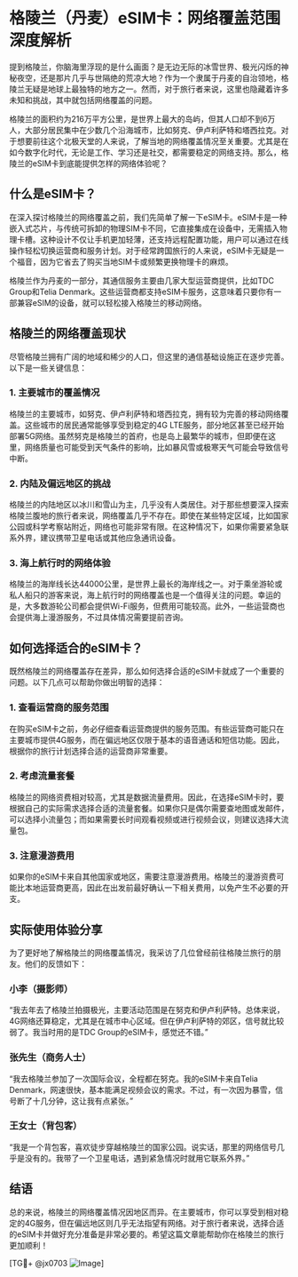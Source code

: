 # 格陵兰（丹麦）eSIM卡：网络覆盖范围深度解析

提到格陵兰，你脑海里浮现的是什么画面？是无边无际的冰雪世界、极光闪烁的神秘夜空，还是那片几乎与世隔绝的荒凉大地？作为一个隶属于丹麦的自治领地，格陵兰无疑是地球上最独特的地方之一。然而，对于旅行者来说，这里也隐藏着许多未知和挑战，其中就包括网络覆盖的问题。

格陵兰的面积约为216万平方公里，是世界上最大的岛屿，但其人口却不到6万人，大部分居民集中在少数几个沿海城市，比如努克、伊卢利萨特和塔西拉克。对于想要前往这个北极天堂的人来说，了解当地的网络覆盖情况至关重要。尤其是在如今数字化时代，无论是工作、学习还是社交，都需要稳定的网络支持。那么，格陵兰的eSIM卡到底能提供怎样的网络体验呢？

## 什么是eSIM卡？

在深入探讨格陵兰的网络覆盖之前，我们先简单了解一下eSIM卡。eSIM卡是一种嵌入式芯片，与传统可拆卸的物理SIM卡不同，它直接集成在设备中，无需插入物理卡槽。这种设计不仅让手机更加轻薄，还支持远程配置功能，用户可以通过在线操作轻松切换运营商和服务计划。对于经常跨国旅行的人来说，eSIM卡无疑是一个福音，因为它省去了购买当地SIM卡或频繁更换物理卡的麻烦。

格陵兰作为丹麦的一部分，其通信服务主要由几家大型运营商提供，比如TDC Group和Telia Denmark。这些运营商都支持eSIM卡服务，这意味着只要你有一部兼容eSIM的设备，就可以轻松接入格陵兰的移动网络。

## 格陵兰的网络覆盖现状

尽管格陵兰拥有广阔的地域和稀少的人口，但这里的通信基础设施正在逐步完善。以下是一些关键信息：

### 1. 主要城市的覆盖情况
格陵兰的主要城市，如努克、伊卢利萨特和塔西拉克，拥有较为完善的移动网络覆盖。这些城市的居民通常能够享受到稳定的4G LTE服务，部分地区甚至已经开始部署5G网络。虽然努克是格陵兰的首府，也是岛上最繁华的城市，但即便在这里，网络质量也可能受到天气条件的影响，比如暴风雪或极寒天气可能会导致信号中断。

### 2. 内陆及偏远地区的挑战
格陵兰的内陆地区以冰川和雪山为主，几乎没有人类居住。对于那些想要深入探索格陵兰腹地的旅行者来说，网络覆盖几乎不存在。即使在某些特定区域，比如国家公园或科学考察站附近，网络也可能非常有限。在这种情况下，如果你需要紧急联系外界，建议携带卫星电话或其他应急通讯设备。

### 3. 海上航行时的网络体验
格陵兰的海岸线长达44000公里，是世界上最长的海岸线之一。对于乘坐游轮或私人船只的游客来说，海上航行时的网络覆盖也是一个值得关注的问题。幸运的是，大多数游轮公司都会提供Wi-Fi服务，但费用可能较高。此外，一些运营商也会提供海上漫游服务，不过具体情况需要提前咨询。

## 如何选择适合的eSIM卡？

既然格陵兰的网络覆盖存在差异，那么如何选择合适的eSIM卡就成了一个重要的问题。以下几点可以帮助你做出明智的选择：

### 1. 查看运营商的服务范围
在购买eSIM卡之前，务必仔细查看运营商提供的服务范围。有些运营商可能只在主要城市提供4G服务，而在偏远地区仅限于基本的语音通话和短信功能。因此，根据你的旅行计划选择合适的运营商非常重要。

### 2. 考虑流量套餐
格陵兰的网络资费相对较高，尤其是数据流量费用。因此，在选择eSIM卡时，要根据自己的实际需求选择合适的流量套餐。如果你只是偶尔需要查地图或发邮件，可以选择小流量包；而如果需要长时间观看视频或进行视频会议，则建议选择大流量包。

### 3. 注意漫游费用
如果你的eSIM卡来自其他国家或地区，需要注意漫游费用。格陵兰的漫游资费可能比本地运营商更高，因此在出发前最好确认一下相关费用，以免产生不必要的开支。

## 实际使用体验分享

为了更好地了解格陵兰的网络覆盖情况，我采访了几位曾经前往格陵兰旅行的朋友。他们的反馈如下：

### 小李（摄影师）
“我去年去了格陵兰拍摄极光，主要活动范围是在努克和伊卢利萨特。总体来说，4G网络还算稳定，尤其是在城市中心区域。但在伊卢利萨特的郊区，信号就比较弱了。我当时用的是TDC Group的eSIM卡，感觉还不错。”

### 张先生（商务人士）
“我去格陵兰参加了一次国际会议，全程都在努克。我的eSIM卡来自Telia Denmark，网速很快，基本能满足视频会议的需求。不过，有一次因为暴雪，信号断了十几分钟，这让我有点紧张。”

### 王女士（背包客）
“我是一个背包客，喜欢徒步穿越格陵兰的国家公园。说实话，那里的网络信号几乎是没有的。我带了一个卫星电话，遇到紧急情况时就用它联系外界。”

## 结语

总的来说，格陵兰的网络覆盖情况因地区而异。在主要城市，你可以享受到相对稳定的4G服务，但在偏远地区则几乎无法指望有网络。对于旅行者来说，选择合适的eSIM卡并做好充分准备是非常必要的。希望这篇文章能帮助你在格陵兰的旅行更加顺利！

[TG💪+ @jx0703 ![Image](https://github.com/user-attachments/assets/dbca1d08-cadb-493c-b0ec-ad6f7a83f270)]